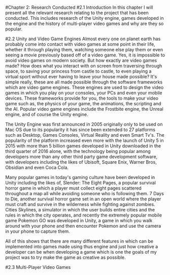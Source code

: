 #Chapter 2: Research Conducted
#2.1 Introduction
In this chapter I will present all the relevant research relating to the project that has been conducted.
This includes research of the Unity engine, games developed in the engine and the history of multi-player video games and
why are they so popular.

#2.2 Unity and Video Game Engines
Almost every one on planet earth has probably come into contact with video games at some point in their life, whether it 
through playing them, watching someone else play them or even seeing a movie previously based off of a video game. Yes,
it is impossible to avoid video games on modern society. But how exactly are video games made? How does what you interact with
on screen from traversing through space, to saving your princess from castle to castle, to even playing a virtual sport 
without ever having to leave your house made possible? It's simple really, these are all made possible through the software 
frameworks which are video game engines. These engines are used to design the video games in which you play on your consoles,
your PCs and even your mobile devices. These frameworks provide for you, the tools to make your video game such as, the physics
of your game, the animations, the scripting and the AI. Popular video game engines include the Frostbite engine, the Unreal
engine, and of course the Unity engine.
 
The Unity Engine was first announced in 2005 originally only to be used on Mac OS due to its popularity it has since been
extended to 27 platforms such as Desktop, Games Consoles, Virtual Reality and even Smart Tv's.
The popularity of the platform increased even more with the launch of Unity 5 in 2015 with more than 5 billion games 
developed in Unity downloaded in the third quarter of 2016 alone, with the technology being popular among developers more
than any other third party game development software, with developers including the likes of Ubisoft, Square Enix, Warner Bros,
Obsidian and even Coca Cola.
  
Many popular games in today's gaming culture have been developed in Unity including the likes of, Slender: The Eight Pages, 
a popular survival horror game in which a player must collect eight pages scattered throughout a map all while avoiding 
someone who is following them. 7 Days to Die, another survival horror game set in an open world where the player must craft and
survive in the wilderness while fighting against zombies. Cities Skylines, a simulator in which the user builds entire cities and 
the rules in which the city operates, and recently the extremely popular mobile game Pokemon GO was developed in Unity, a 
game in which you walk around with your phone and then encounter Pokemon and use the camera in your phone to capture them.

All of this shows that there are many different features in which can be implemented into games made using thus engine and
just how creative a developer can be when developing a game which is one the goals of my project was to try make the game
as creative as possible.

#2.3 Multi-Player Video Games
